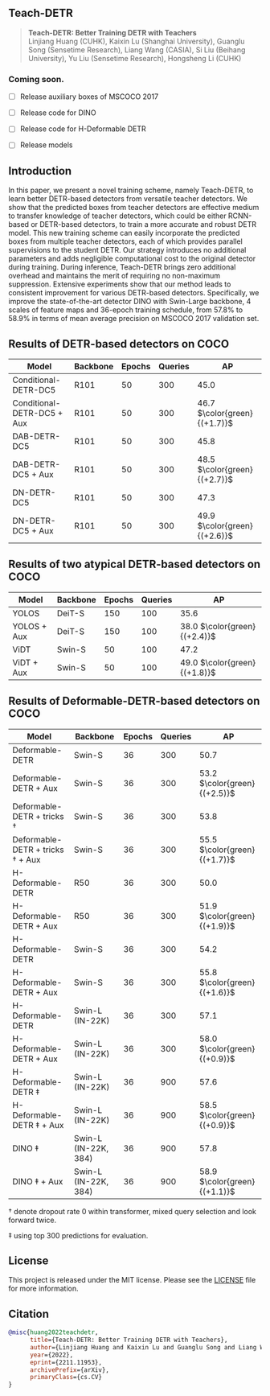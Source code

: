 ## Teach-DETR

> **Teach-DETR: Better Training DETR with Teachers**<br> 
> Linjiang Huang (CUHK), Kaixin Lu (Shanghai University), Guanglu Song (Sensetime Research), Liang Wang (CASIA),
> Si Liu (Beihang University), Yu Liu (Sensetime Research), Hongsheng Li (CUHK)


### Coming soon.

- [ ] Release auxiliary boxes of MSCOCO 2017
- [ ] Release code for DINO
- [ ] Release code for H-Deformable DETR
- [ ] Release models


## Introduction

In this paper, we present a novel training scheme, namely Teach-DETR, to learn better DETR-based detectors from versatile teacher detectors. We show that the predicted boxes from teacher detectors are effective medium to transfer knowledge of teacher detectors, which could be either RCNN-based or DETR-based detectors, to train a more accurate and robust DETR model. This new training scheme can easily incorporate the predicted boxes from multiple teacher detectors, each of which provides parallel supervisions to the student DETR. Our strategy introduces no additional parameters and adds negligible computational cost to the original detector during training. During inference, Teach-DETR brings zero additional overhead and maintains the merit of requiring no non-maximum suppression. Extensive experiments show that our method leads to consistent improvement for various DETR-based detectors. Specifically, we improve the state-of-the-art detector DINO with Swin-Large backbone, 4 scales of feature maps and 36-epoch training schedule, from 57.8\% to 58.9\% in terms of mean average precision on MSCOCO 2017 validation set.


## Results of DETR-based detectors on COCO

| Model  | Backbone | Epochs | Queries | AP |
| ------ | -------- | ------ | ------- | -- |
| Conditional-DETR-DC5 | R101 | 50 | 300 | 45.0 |
| Conditional-DETR-DC5 + Aux | R101 | 50 | 300 | 46.7 $\color{green}{(+1.7)}$ |
| DAB-DETR-DC5 | R101 | 50 | 300 | 45.8 |
| DAB-DETR-DC5 + Aux | R101 | 50 | 300 | 48.5 $\color{green}{(+2.7)}$ |
| DN-DETR-DC5 | R101 | 50 | 300 | 47.3 |
| DN-DETR-DC5 + Aux | R101 | 50 | 300 | 49.9 $\color{green}{(+2.6)}$|

## Results of two atypical DETR-based detectors on COCO

| Model  | Backbone | Epochs | Queries | AP |
| ------ | -------- | ------ | ------- | -- |
| YOLOS | DeiT-S | 150 | 100 | 35.6 |
| YOLOS + Aux | DeiT-S | 150 | 100 | 38.0 $\color{green}{(+2.4)}$|
| ViDT | Swin-S | 50 | 100 | 47.2 |
| ViDT + Aux | Swin-S | 50 | 100 | 49.0 $\color{green}{(+1.8)}$|

## Results of Deformable-DETR-based detectors on COCO

| Model  | Backbone | Epochs | Queries | AP |
| ------ | -------- | ------ | ------- | -- |
| Deformable-DETR | Swin-S | 36 | 300 | 50.7 |
| Deformable-DETR + Aux | Swin-S | 36 | 300 | 53.2 $\color{green}{(+2.5)}$ |
| Deformable-DETR + tricks $\dagger$ | Swin-S | 36 | 300 | 53.8 |
| Deformable-DETR + tricks $\dagger$ + Aux | Swin-S | 36 | 300 | 55.5 $\color{green}{(+1.7)}$ |
| H-Deformable-DETR | R50 | 36 | 300 | 50.0 |
| H-Deformable-DETR + Aux | R50 | 36 | 300 | 51.9 $\color{green}{(+1.9)}$ |
| H-Deformable-DETR | Swin-S | 36 | 300 | 54.2 |
| H-Deformable-DETR + Aux | Swin-S | 36 | 300 | 55.8 $\color{green}{(+1.6)}$ |
| H-Deformable-DETR | Swin-L (IN-22K) | 36 | 300 | 57.1 |
| H-Deformable-DETR + Aux | Swin-L (IN-22K) | 36 | 300 | 58.0 $\color{green}{(+0.9)}$ |
| H-Deformable-DETR $\ddagger$ | Swin-L (IN-22K) | 36 | 900 | 57.6 |
| H-Deformable-DETR $\ddagger$ + Aux | Swin-L (IN-22K) | 36 | 900 | 58.5 $\color{green}{(+0.9)}$ |
| DINO $\ddagger$ | Swin-L (IN-22K, 384) | 36 | 900 | 57.8 |
| DINO $\ddagger$ + Aux | Swin-L (IN-22K, 384) | 36 | 900 | 58.9 $\color{green}{(+1.1)}$ |

$\dagger$ denote dropout rate 0 within transformer, mixed query selection and look forward twice.

$\ddagger$ using top 300 predictions for evaluation.

## License

This project is released under the MIT license. Please see the [LICENSE](LICENSE) file for more information.

## Citation
```bibtex
@misc{huang2022teachdetr,
      title={Teach-DETR: Better Training DETR with Teachers}, 
      author={Linjiang Huang and Kaixin Lu and Guanglu Song and Liang Wang and Si Liu and Yu Liu and Hongsheng Li},
      year={2022},
      eprint={2211.11953},
      archivePrefix={arXiv},
      primaryClass={cs.CV}
}
```
